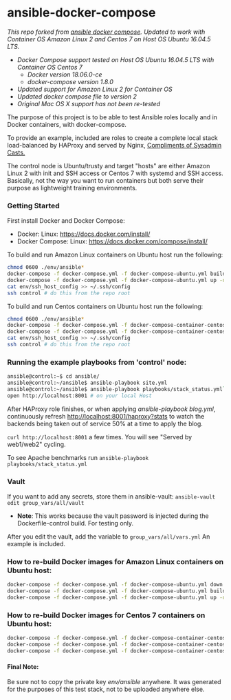 # ansible-docker-compose

*This repo forked from [ansible docker compose](https://github.com/andymotta/ansible-docker-compose). Updated to work with Container OS Amazon Linux 2 and Centos 7 on Host OS Ubuntu 16.04.5 LTS.*

- *Docker Compose support tested on Host OS Ubuntu 16.04.5 LTS with Container OS Centos 7*
   - *Docker version 18.06.0-ce*
   - *docker-compose version 1.8.0*
- *Updated support for Amazon Linux 2 for Container OS*
- *Updated docker compose file to version 2*
- *Original Mac OS X support has not been re-tested*

The purpose of this project is to be able to test Ansible roles locally and in Docker containers, with docker-compose.

To provide an example, included are roles to create a complete local stack load-balanced by HAProxy and served by Nginx, [Compliments of Sysadmin Casts. ](https://sysadmincasts.com/episodes/47-zero-downtime-deployments-with-ansible-part-4-4)

The control node is Ubuntu/trusty and target "hosts" are either Amazon Linux 2 with init and SSH access or Centos 7 with systemd and SSH access.  Basically, not the way you want to run containers but both serve their purpose as lightweight training environments.

### Getting Started
First install Docker and Docker Compose:
 - Docker: Linux: https://docs.docker.com/install/
 - Docker Compose: Linux: https://docs.docker.com/compose/install/

To build and run Amazon Linux containers on Ubuntu host run the following:
```bash
chmod 0600 ./env/ansible*
docker-compose -f docker-compose.yml -f docker-compose-ubuntu.yml build
docker-compose -f docker-compose.yml -f docker-compose-ubuntu.yml up -d
cat env/ssh_host_config >> ~/.ssh/config
ssh control # do this from the repo root
```

To build and run Centos containers on Ubuntu host run the following:
```bash
chmod 0600 ./env/ansible*
docker-compose -f docker-compose.yml -f docker-compose-container-centos.yml -f docker-compose-ubuntu.yml build
docker-compose -f docker-compose.yml -f docker-compose-container-centos.yml -f docker-compose-ubuntu.yml up -d
cat env/ssh_host_config >> ~/.ssh/config
ssh control # do this from the repo root
```

### Running the example playbooks from 'control' node:
```bash
ansible@control:~$ cd ansible/
ansible@control:~/ansible$ ansible-playbook site.yml
ansible@control:~/ansible$ ansible-playbook playbooks/stack_status.yml`
open http://localhost:8001 # on your local Host 
```

After HAProxy role finishes, or when applying *ansible-playbook blog.yml*, continuously refresh <http://localhost:8001/haproxy?stats> to watch the backends being taken out of service 50% at a time to apply the blog.

`curl http://localhost:8001` a few times.  You will see "Served by web1/web2" cycling.

To see Apache benchmarks run `ansible-playbook playbooks/stack_status.yml`

### Vault
If you want to add any secrets, store them in ansible-vault:
`ansible-vault edit group_vars/all/vault`
* **Note**: This works because the vault password is injected during the Dockerfile-control build.  For testing only.

After you edit the vault, add the variable to `group_vars/all/vars.yml`
An example is included.

### How to re-build Docker images for Amazon Linux containers on Ubuntu host:
```bash
docker-compose -f docker-compose.yml -f docker-compose-ubuntu.yml down
docker-compose -f docker-compose.yml -f docker-compose-ubuntu.yml build
docker-compose -f docker-compose.yml -f docker-compose-ubuntu.yml up -d
```

### How to re-build Docker images for Centos 7 containers on Ubuntu host:
```bash
docker-compose -f docker-compose.yml -f docker-compose-container-centos.yml -f docker-compose-ubuntu.yml down
docker-compose -f docker-compose.yml -f docker-compose-container-centos.yml -f docker-compose-ubuntu.yml build
docker-compose -f docker-compose.yml -f docker-compose-container-centos.yml -f docker-compose-ubuntu.yml up -d
```

#### Final Note:
Be sure not to copy the private key *env/ansible* anywhere.  It was generated for the purposes of this test stack, not to be uploaded anywhere else.


